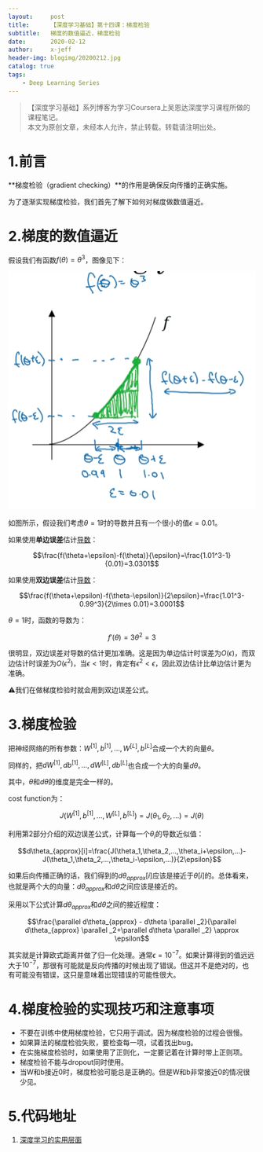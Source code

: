 ```yaml
---
layout:     post
title:      【深度学习基础】第十四课：梯度检验
subtitle:   梯度的数值逼近，梯度检验
date:       2020-02-12
author:     x-jeff
header-img: blogimg/20200212.jpg
catalog: true
tags:
    - Deep Learning Series
---
```

>【深度学习基础】系列博客为学习Coursera上吴恩达深度学习课程所做的课程笔记。  
>本文为原创文章，未经本人允许，禁止转载。转载请注明出处。

# 1.前言

**梯度检验（gradient checking）**的作用是确保反向传播的正确实施。

为了逐渐实现梯度检验，我们首先了解下如何对梯度做数值逼近。

# 2.梯度的数值逼近

假设我们有函数$f(\theta)=\theta ^3$，图像见下：

![](https://github.com/x-jeff/BlogImage/raw/master/DeepLearningSeries/Lesson14/14x1.png)

如图所示，假设我们考虑$\theta=1$时的导数并且有一个很小的值$\epsilon=0.01$。

如果使用**单边误差**估计[导数](http://shichaoxin.com/2019/02/25/数学基础-第四课-导数/)：

$$\frac{f(\theta+\epsilon)-f(\theta)}{\epsilon}=\frac{1.01^3-1}{0.01}=3.0301$$

如果使用**双边误差**估计[导数](http://shichaoxin.com/2019/02/25/数学基础-第四课-导数/)：

$$\frac{f(\theta+\epsilon)-f(\theta-\epsilon)}{2\epsilon}=\frac{1.01^3-0.99^3}{2\times 0.01}=3.0001$$

$\theta=1$时，函数的导数为：

$$f'(\theta)=3\theta ^2=3$$

很明显，双边误差对导数的估计更加准确。这是因为单边估计时误差为$O(\epsilon)$，而双边估计时误差为$O(\epsilon ^2)$，当$\epsilon <1$时，肯定有$\epsilon ^2 < \epsilon$，因此双边估计比单边估计更为准确。

⚠️我们在做梯度检验时就会用到双边误差公式。

# 3.梯度检验

把神经网络的所有参数：$W^{[1]},b^{[1]},...,W^{[L]},b^{[L]}$合成一个大的向量$\theta$。

同样的，把$dW^{[1]},db^{[1]},...,dW^{[L]},db^{[L]}$也合成一个大的向量$d\theta$。

其中，$\theta$和$d\theta$的维度是完全一样的。

cost function为：

$$J(W^{[1]},b^{[1]},...,W^{[L]},b^{[L]})=J(\theta_1,\theta_2,...)=J(\theta)$$

利用第2部分介绍的双边误差公式，计算每一个$\theta_i$的导数近似值：

$$d\theta_{approx}[i]=\frac{J(\theta_1,\theta_2,...,\theta_i+\epsilon,...)-J(\theta_1,\theta_2,...,\theta_i-\epsilon,...)}{2\epsilon}$$

如果后向传播正确的话，我们得到的$d\theta_{approx}[i]$应该是接近于$\theta [i]$的。总体看来，也就是两个大的向量：$d\theta_{approx}$和$d\theta$之间应该是接近的。

采用以下公式计算$d\theta_{approx}$和$d\theta$之间的接近程度：

$$\frac{\parallel d\theta_{approx} - d\theta \parallel _2}{\parallel d\theta_{approx} \parallel _2+\parallel d\theta \parallel _2} \approx \epsilon$$

其实就是计算欧式距离并做了归一化处理。通常$\epsilon = 10^{-7}$。如果计算得到的值远远大于$10^{-7}$，那很有可能就是反向传播的时候出现了错误。但这并不是绝对的，也有可能没有错误，这只是意味着出现错误的可能性很大。

# 4.梯度检验的实现技巧和注意事项

* 不要在训练中使用梯度检验，它只用于调试。因为梯度检验的过程会很慢。
* 如果算法的梯度检验失败，要检查每一项，试着找出bug。
* 在实施梯度检验时，如果使用了正则化，一定要记着在计算时带上正则项。
* 梯度检验不能与dropout同时使用。
* 当W和b接近0时，梯度检验可能总是正确的。但是W和b非常接近0的情况很少见。

# 5.代码地址

1. [深度学习的实用层面](https://github.com/x-jeff/DeepLearning_Code_Demo/tree/master/Demo4)